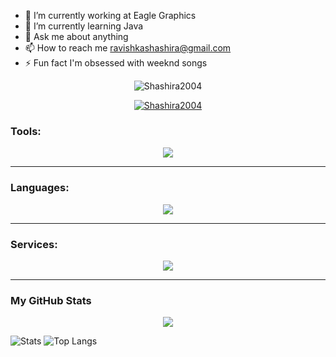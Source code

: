 - 🔭 I’m currently working at Eagle Graphics
- 🌱 I’m currently learning Java
- 💬 Ask me about anything
- 📫 How to reach me ravishkashashira@gmail.com
- ⚡ Fun fact I'm obsessed with weeknd songs

<p align="center">
<p align="center"> <img src="https://komarev.com/ghpvc/?username=sandarutharunethShashira2004&label=Profile%20views&color=0e75b6&style=flat" alt="Shashira2004" /> </p>

<p align="center"> <a href="https://github.com/ryo-ma/github-profile-trophy"><img src="https://github-profile-trophy.vercel.app/?username=Shashira2004" alt="Shashira2004" /></a> </p>

<h3 align="left">Tools:</h3>

<p align="center">
  <a href="https://skillicons.dev">
    <img src="https://skillicons.dev/icons?i=androidstudio,arduino,blender,git,bootstrap,codepen,idea,ai,md,ps,powershell,unreal,vscode" />
  </a>
</p>

---

<h3 align="left">Languages:</h3>

<p align="center">
  <a href="https://skillicons.dev">
    <img src="https://skillicons.dev/icons?i=c,cs,cpp,html,css,js,java,mongodb,mysql,php" />
  </a>
</p>

---

<h3 align="left">Services:</h3>

<p align="center">
  <a href="https://skillicons.dev">
    <img src="https://skillicons.dev/icons?i=discord,github,netlify,instagram,linkedin" />
  </a>
</p>

---

### My GitHub Stats

<p align="center">
<a href="http://www.github.com/Shashira2004"><img src="https://github-readme-streak-stats.herokuapp.com/?user=Shashira2004&stroke=a855f7&background=000000&ring=ec4899&fire=ec4899&currStreakNum=a855f7&currStreakLabel=ec4899&sideNums=a855f7&sideLabels=a855f7&dates=a855f7&hide_border=true" /></a></a></p>

![Stats](https://github-readme-stats-sigma-five.vercel.app//api?username=Shashira2004&show_icons=true&theme=tokyonight)
![Top Langs](https://github-readme-stats.vercel.app//api/top-langs/?username=Shashira2004&layout=compact&langs_count=8&theme=tokyonight)
